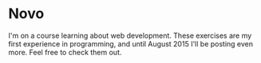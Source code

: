 # Novo
I'm on a course learning about web development.
These exercises are my first experience in programming, and until August 2015 I'll be posting even more.
Feel free to check them out.
